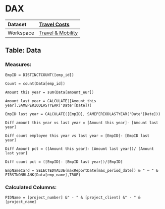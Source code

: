 



# DAX

|Dataset|[Travel Costs](./../Travel-Costs.md)|
| :--- | :--- |
|Workspace|[Travel & Mobility](../../Workspaces/Travel-&-Mobility.md)|

## Table: Data

### Measures:


```dax
EmpID = DISTINCTCOUNT([emp_id])
```



```dax
Count = count(Data[emp_id])
```



```dax
Amount this year = sum(Data[amount_eur])
```



```dax
Amount last year = CALCULATE([Amount this year],SAMEPERIODLASTYEAR('Date'[Date]))
```



```dax
EmpID last year = CALCULATE([EmpID], SAMEPERIODLASTYEAR('Date'[Date]))
```



```dax
Diff amount this year vs last year = [Amount this year]- [Amount last year]
```



```dax
Diff count employee this year vs last year = [EmpID]- [EmpID last year]
```



```dax
Diff Amount pct = ([Amount this year]- [Amount last year])/ [Amount last year]
```



```dax
Diff count pct = ([EmpID]- [EmpID last year])/[EmpID]
```



```dax
EmpNameCard = SELECTEDVALUE(maxReportDate[max_period_date]) & " – " &  FIRSTNONBLANK(Data[emp_name],TRUE)
```


### Calculated Columns:


```dax
PIDName = [project_number] &" - " & [project_client] &" - " & [project_name] 
```

